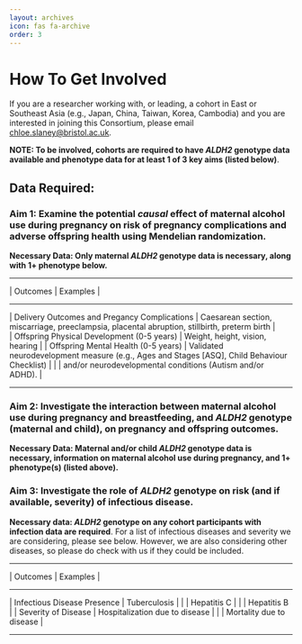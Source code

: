 ```yaml
---
layout: archives
icon: fas fa-archive
order: 3
---
```


# How To Get Involved
If you are a researcher working with, or leading, a cohort in East or Southeast Asia (e.g., Japan, China, Taiwan, Korea, Cambodia) and you are interested in joining this Consortium, please email chloe.slaney@bristol.ac.uk. 

**NOTE: To be involved, cohorts are required to have *ALDH2* genotype data available and phenotype data for at least 1 of 3 key aims (listed below)**. 

## Data Required:
### Aim 1: Examine the potential *causal* effect of maternal alcohol use during pregnancy on risk of pregnancy complications and adverse offspring health using Mendelian randomization. 

**Necessary Data: Only maternal *ALDH2* genotype data is necessary, along with 1+ phenotype below.** 
_______________________________________________________________________________________________________________________________________________
|         Outcomes                             |                                         Examples                                             |
_______________________________________________________________________________________________________________________________________________
| Delivery Outcomes and Pregancy Complications | Caesarean section, miscarriage, preeclampsia, placental abruption, stillbirth, preterm birth |    
| Offspring Physical Development (0-5 years)   | Weight, height, vision, hearing                                                              |
| Offspring Mental Health (0-5 years)          | Validated neurodevelopment measure (e.g., Ages and Stages [ASQ], Child Behaviour Checklist)  |    |                                              | and/or neurodevelopmental conditions (Autism and/or ADHD).                                   |
_______________________________________________________________________________________________________________________________________________

### Aim 2: Investigate the interaction between maternal alcohol use during pregnancy and breastfeeding, and *ALDH2* genotype (maternal and child), on pregnancy and offspring outcomes. 

**Necessary Data: Maternal and/or child *ALDH2* genotype data is necessary, information on maternal alcohol use during pregnancy, and 1+ phenotype(s) (listed above).** 

### Aim 3: Investigate the role of *ALDH2* genotype on risk (and if available, severity) of infectious disease. 

**Necessary data: *ALDH2* genotype on any cohort participants with infection data are required**. For a list of infectious diseases and severity we are considering, please see below. However, we are also considering other diseases, so please do check with us if they could be included.
________________________________________________________________
|         Outcomes            |            Examples            |
________________________________________________________________
| Infectious Disease Presence | Tuberculosis                   |
|                             | Hepatitis C                    |
|                             | Hepatitis B                    |
| Severity of Disease         | Hospitalization due to disease |
|                             | Mortality due to disease       |
________________________________________________________________
